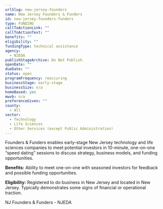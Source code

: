 ```yaml
---
urlSlug: new-jersey-founders
name: New Jersey Founders & Funders
id: new-jersey-founders-funders
type: FUNDING
callToActionLink: ""
callToActionText: ""
benefits: ""
eligibility: ""
fundingType: technical assistance
agency:
  - NJEDA
publishStageArchive: Do Not Publish
openDate: ""
dueDate: ""
status: open
programFrequency: reoccuring
businessStage: early-stage
businessSize: n/a
homeBased: yes
mwvb: n/a
preferenceGiven: ""
county:
  - All
sector:
  - Technology
  - Life Sciences
  - Other Services (except Public Administration)
---
```


Founders & Funders enables early-stage New Jersey technology and life sciences companies to meet potential investors in 10-minute, one-on-one “speed dating” sessions to discuss strategy, business models, and funding opportunities.

**Benefits:** Ability to meet one-on-one with seasoned investors for feedback and possible funding opportunities.

**Eligibility:** Registered to do business in New Jersey and located in New Jersey. Typically demonstrates some signs of financial or operational traction.

NJ Founders & Funders - NJEDA
